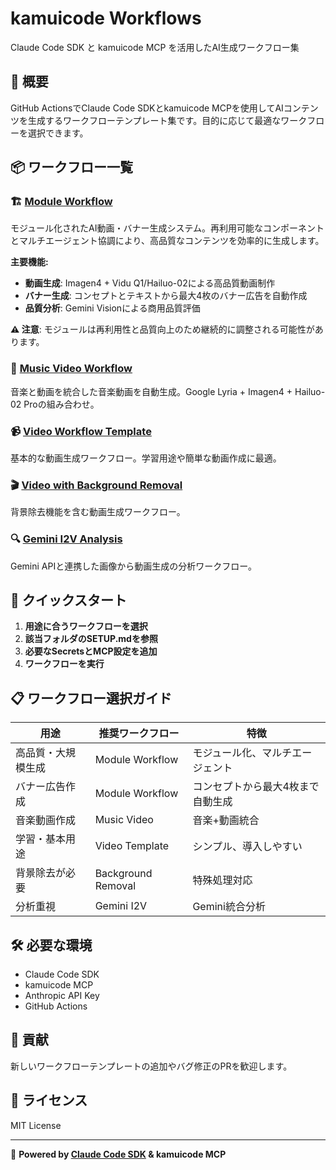 # kamuicode Workflows

Claude Code SDK と kamuicode MCP を活用したAI生成ワークフロー集

## 🌟 概要

GitHub ActionsでClaude Code SDKとkamuicode MCPを使用してAIコンテンツを生成するワークフローテンプレート集です。目的に応じて最適なワークフローを選択できます。

## 📦 ワークフロー一覧

### 🏗️ [Module Workflow](./module-workflow/)
モジュール化されたAI動画・バナー生成システム。再利用可能なコンポーネントとマルチエージェント協調により、高品質なコンテンツを効率的に生成します。

**主要機能:**
- **動画生成**: Imagen4 + Vidu Q1/Hailuo-02による高品質動画制作
- **バナー生成**: コンセプトとテキストから最大4枚のバナー広告を自動作成
- **品質分析**: Gemini Visionによる商用品質評価

**⚠️ 注意**: モジュールは再利用性と品質向上のため継続的に調整される可能性があります。

### 🎵 [Music Video Workflow](./music-video-workflow/)
音楽と動画を統合した音楽動画を自動生成。Google Lyria + Imagen4 + Hailuo-02 Proの組み合わせ。

### 📹 [Video Workflow Template](./video-workflow-template/)
基本的な動画生成ワークフロー。学習用途や簡単な動画作成に最適。

### 🎬 [Video with Background Removal](./video-background-removal-workflow/)
背景除去機能を含む動画生成ワークフロー。

### 🔍 [Gemini I2V Analysis](./gemini-i2v-workflow/)
Gemini APIと連携した画像から動画生成の分析ワークフロー。

## 🚀 クイックスタート

1. **用途に合うワークフローを選択**
2. **該当フォルダのSETUP.mdを参照**
3. **必要なSecretsとMCP設定を追加**
4. **ワークフローを実行**

## 📋 ワークフロー選択ガイド

| 用途 | 推奨ワークフロー | 特徴 |
|------|------------------|------|
| 高品質・大規模生成 | Module Workflow | モジュール化、マルチエージェント |
| バナー広告作成 | Module Workflow | コンセプトから最大4枚まで自動生成 |
| 音楽動画作成 | Music Video | 音楽+動画統合 |
| 学習・基本用途 | Video Template | シンプル、導入しやすい |
| 背景除去が必要 | Background Removal | 特殊処理対応 |
| 分析重視 | Gemini I2V | Gemini統合分析 |

## 🛠️ 必要な環境

- Claude Code SDK
- kamuicode MCP
- Anthropic API Key
- GitHub Actions

## 🤝 貢献

新しいワークフローテンプレートの追加やバグ修正のPRを歓迎します。

## 📄 ライセンス

MIT License

---

🤖 **Powered by [Claude Code SDK](https://docs.anthropic.com/en/docs/claude-code) & kamuicode MCP**